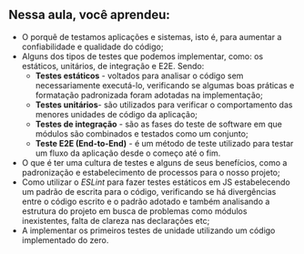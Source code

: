 ## Nessa aula, você aprendeu:

- O porquê de testamos aplicações e sistemas, isto é, para aumentar a confiabilidade e qualidade do código;
- Alguns dos tipos de testes que podemos implementar, como: os estáticos, unitários, de integração e E2E. Sendo:
    - **Testes estáticos** - voltados para analisar o código sem necessariamente executá-lo, verificando se algumas boas práticas e formatação padronizada foram adotadas na implementação;
    - **Testes unitários**- são utilizados para verificar o comportamento das menores unidades de código da aplicação;
    - **Testes de integração** - são as fases do teste de software em que módulos são combinados e testados como um conjunto;
    - **Teste E2E (End-to-End)** - é um método de teste utilizado para testar um fluxo da aplicação desde o começo até o fim.
- O que é ter uma cultura de testes e alguns de seus benefícios, como a padronização e estabelecimento de processos para o nosso projeto;
- Como utilizar o _ESLint_ para fazer testes estáticos em JS estabelecendo um padrão de escrita para o código, verificando se há divergências entre o código escrito e o padrão adotado e também analisando a estrutura do projeto em busca de problemas como módulos inexistentes, falta de clareza nas declarações etc;
- A implementar os primeiros testes de unidade utilizando um código implementado do zero.